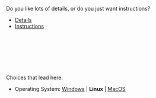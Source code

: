 
Do you like lots of details, or do you just want instructions?



- [Details](start3_oslinux_depthd.md)
- [Instructions](start3_oslinux_depthi.md)


<br><br><br>
------
Choices that lead here:
- Operating System: [Windows](start2_oswin.md) | **Linux** | [MacOS](start2_osmac.md)
